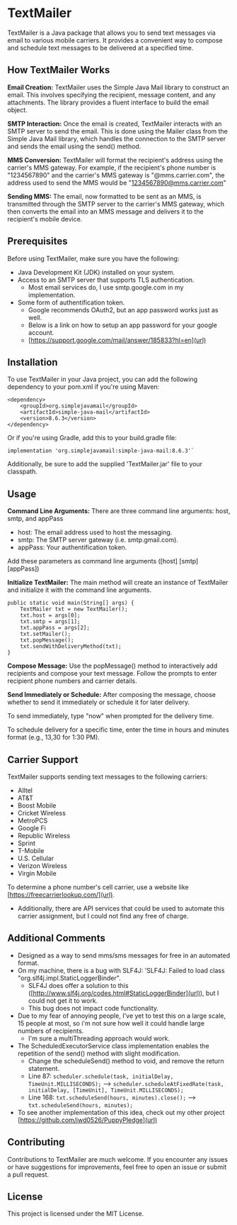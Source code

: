 # TextMailer
TextMailer is a Java package that allows you to send text messages via email to various mobile carriers. It provides a convenient way to compose and schedule text messages to be delivered at a specified time.

## How TextMailer Works
**Email Creation:** TextMailer uses the Simple Java Mail library to construct an email. This involves specifying the recipient, message content, and any attachments. The library provides a fluent interface to build the email object.

**SMTP Interaction:** Once the email is created, TextMailer interacts with an SMTP server to send the email. This is done using the Mailer class from the Simple Java Mail library, which handles the connection to the SMTP server and sends the email using the send() method.

**MMS Conversion:** TextMailer will format the recipient's address using the carrier's MMS gateway. For example, if the recipient's phone number is "1234567890" and the carrier's MMS gateway is "@mms.carrier.com", the address used to send the MMS would be "1234567890@mms.carrier.com"

**Sending MMS:** The email, now formatted to be sent as an MMS, is transmitted through the SMTP server to the carrier's MMS gateway, which then converts the email into an MMS message and delivers it to the recipient's mobile device.

## Prerequisites
Before using TextMailer, make sure you have the following:

* Java Development Kit (JDK) installed on your system.
* Access to an SMTP server that supports TLS authentication.
  - Most email services do, I use smtp.google.com in my implementation.
* Some form of authentification token.
  - Google recommends OAuth2, but an app password works just as well.
  - Below is a link on how to setup an app password for your google account.
  - [https://support.google.com/mail/answer/185833?hl=en](url)

## Installation
To use TextMailer in your Java project, you can add the following dependency to your pom.xml if you're using Maven:
```
<dependency>
    <groupId>org.simplejavamail</groupId>
    <artifactId>simple-java-mail</artifactId>
    <version>8.6.3</version>
</dependency>
```
Or if you're using Gradle, add this to your build.gradle file:
```
implementation 'org.simplejavamail:simple-java-mail:8.6.3'`
```
Additionally, be sure to add the supplied 'TextMailer.jar' file to your classpath.
## Usage
**Command Line Arguments:** There are three command line arguments: host, smtp, and appPass
* host: The email address used to host the messaging.
* smtp: The SMTP server gateway (i.e. smtp.gmail.com).
* appPass: Your authentification token.

Add these parameters as command line arguments ([host] [smtp] [appPass])

**Initialize TextMailer:** The main method will create an instance of TextMailer and initialize it with the command line arguments.
```
public static void main(String[] args) {
    TextMailer txt = new TextMailer();
    txt.host = args[0];
    txt.smtp = args[1];
    txt.appPass = args[2];
    txt.setMailer();
    txt.popMessage();
    txt.sendWithDeliveryMethod(txt);
}
```
**Compose Message:** Use the popMessage() method to interactively add recipients and compose your text message. Follow the prompts to enter recipient phone numbers and carrier details.

**Send Immediately or Schedule:** After composing the message, choose whether to send it immediately or schedule it for later delivery.

To send immediately, type "now" when prompted for the delivery time.

To schedule delivery for a specific time, enter the time in hours and minutes format (e.g., 13,30 for 1:30 PM).
## Carrier Support
TextMailer supports sending text messages to the following carriers:

* Alltel
* AT&T
* Boost Mobile
* Cricket Wireless
* MetroPCS
* Google Fi
* Republic Wireless
* Sprint
* T-Mobile
* U.S. Cellular
* Verizon Wireless
* Virgin Mobile

To determine a phone number's cell carrier, use a website like [https://freecarrierlookup.com/](url).
* Additionally, there are API services that could be used to automate this carrier assignment, but I could not find any free of charge.

## Additional Comments
* Designed as a way to send mms/sms messages for free in an automated format.
* On my machine, there is a bug with SLF4J: 'SLF4J: Failed to load class "org.slf4j.impl.StaticLoggerBinder".
  * SLF4J does offer a solution to this ([http://www.slf4j.org/codes.html#StaticLoggerBinder](url)), but I could not get it to work.
  * This bug does not impact code functionality.
* Due to my fear of annoying people, I've yet to test this on a large scale, 15 people at most, so i'm not sure how well it could handle large numbers of recipients.
  * I'm sure a multiThreading approach would work.
* The ScheduledExecutorService class implementation enables the repetition of the send() method with slight modification.
  * Change the scheduleSend() method to void, and remove the return statement.
  * Line 87: `scheduler.schedule(task, initialDelay, TimeUnit.MILLISECONDS);` --> `scheduler.scheduleAtFixedRate(task, initialDelay, [TimeUnit], TimeUnit.MILLISECONDS);`
  * Line 168: `txt.scheduleSend(hours, minutes).close();` --> `txt.scheduleSend(hours, minutes);`
* To see another implementation of this idea, check out my other project [https://github.com/jwd0526/PuppyPledge](url)

## Contributing
Contributions to TextMailer are much welcome. If you encounter any issues or have suggestions for improvements, feel free to open an issue or submit a pull request.

## License
This project is licensed under the MIT License.
